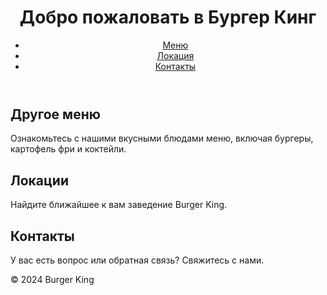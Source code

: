<html lang="ru">
<head>
    <meta charset="UTF-8">
    <meta name="viewport" content="width=device-width, initial-scale=1.0">
    <title>Бургер Кинг</title>
</head>
<body>
    <header>
        <h1>Добро пожаловать в Бургер Кинг</h1>
        <nav>
            <ul>
                <li><a href="#menu">Меню</a></li>
                <li><a href="#locations">Локация</a></li>
                <li><a href="#contact">Контакты</a></li>
            </ul>
        </nav>
    </header>
    <section id="menu">
        <h2>Другое меню</h2>
        <p>Ознакомьтесь с нашими вкусными блюдами меню, включая бургеры, картофель фри и коктейли.</p>
        <!-- Add more content here -->
    </section>
    <section id="locations">
        <h2>Локации</h2>
        <p>Найдите ближайшее к вам заведение Burger King.</p>
        <!-- Add more content here -->
    </section>
    <section id="contact">
        <h2>Контакты</h2>
        <p>У вас есть вопрос или обратная связь? Свяжитесь с нами.</p>
        <!-- Add contact form or details here -->
    </section>
    <footer>
        <p>&copy; 2024 Burger King</p>
    </footer>
</body>
</html>
